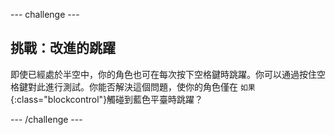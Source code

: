 --- challenge ---
## 挑戰：改進的跳躍
即使已經處於半空中，你的角色也可在每次按下空格鍵時跳躍。你可以通過按住空格鍵對此進行測試。你能否解決這個問題，使你的角色僅在 `如果`{:class="blockcontrol"}觸碰到藍色平臺時跳躍？




--- /challenge ---